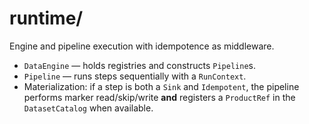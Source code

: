 # runtime/

Engine and pipeline execution with idempotence as middleware.
- `DataEngine` — holds registries and constructs `Pipeline`s.
- `Pipeline` — runs steps sequentially with a `RunContext`.
- Materialization: if a step is both a `Sink` and `Idempotent`, the pipeline performs marker read/skip/write **and** registers a `ProductRef` in the `DatasetCatalog` when available.

